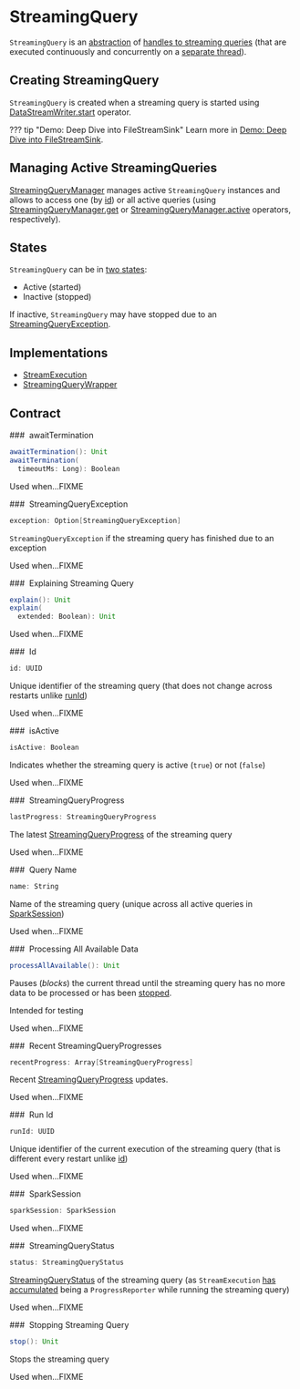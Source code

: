# StreamingQuery

`StreamingQuery` is an [abstraction](#contract) of [handles to streaming queries](#implementations) (that are executed continuously and concurrently on a [separate thread](StreamExecution.md#queryExecutionThread)).

## Creating StreamingQuery

`StreamingQuery` is created when a streaming query is started using [DataStreamWriter.start](DataStreamWriter.md#start) operator.

??? tip "Demo: Deep Dive into FileStreamSink"
    Learn more in [Demo: Deep Dive into FileStreamSink](demo/deep-dive-into-filestreamsink.md).

## Managing Active StreamingQueries

[StreamingQueryManager](StreamingQueryManager.md) manages active `StreamingQuery` instances and allows to access one (by [id](#id)) or all active queries (using [StreamingQueryManager.get](StreamingQueryManager.md#get) or [StreamingQueryManager.active](StreamingQueryManager.md#active) operators, respectively).

## States

`StreamingQuery` can be in [two states](#isActive):

* Active (started)
* Inactive (stopped)

If inactive, `StreamingQuery` may have stopped due to an [StreamingQueryException](#exception).

## Implementations

* [StreamExecution](StreamExecution.md)
* [StreamingQueryWrapper](StreamingQueryWrapper.md)

## Contract

### <span id="awaitTermination"> awaitTermination

```scala
awaitTermination(): Unit
awaitTermination(
  timeoutMs: Long): Boolean
```

Used when...FIXME

### <span id="exception"> StreamingQueryException

```scala
exception: Option[StreamingQueryException]
```

`StreamingQueryException` if the streaming query has finished due to an exception

Used when...FIXME

### <span id="explain"> Explaining Streaming Query

```scala
explain(): Unit
explain(
  extended: Boolean): Unit
```

Used when...FIXME

### <span id="id"> Id

```scala
id: UUID
```

Unique identifier of the streaming query (that does not change across restarts unlike [runId](#runId))

Used when...FIXME

### <span id="isActive"> isActive

```scala
isActive: Boolean
```

Indicates whether the streaming query is active (`true`) or not (`false`)

Used when...FIXME

### <span id="lastProgress"> StreamingQueryProgress

```scala
lastProgress: StreamingQueryProgress
```

The latest [StreamingQueryProgress](monitoring/StreamingQueryProgress.md) of the streaming query

Used when...FIXME

### <span id="name"> Query Name

```scala
name: String
```

Name of the streaming query (unique across all active queries in [SparkSession](#sparkSession))

Used when...FIXME

### <span id="processAllAvailable"> Processing All Available Data

```scala
processAllAvailable(): Unit
```

Pauses (_blocks_) the current thread until the streaming query has no more data to be processed or has been [stopped](#stop).

Intended for testing

Used when...FIXME

### <span id="recentProgress"> Recent StreamingQueryProgresses

```scala
recentProgress: Array[StreamingQueryProgress]
```

Recent [StreamingQueryProgress](monitoring/StreamingQueryProgress.md) updates.

Used when...FIXME

### <span id="runId"> Run Id

```scala
runId: UUID
```

Unique identifier of the current execution of the streaming query (that is different every restart unlike [id](#id))

Used when...FIXME

### <span id="sparkSession"> SparkSession

```scala
sparkSession: SparkSession
```

Used when...FIXME

### <span id="status"> StreamingQueryStatus

```scala
status: StreamingQueryStatus
```

[StreamingQueryStatus](monitoring/StreamingQueryStatus.md) of the streaming query (as `StreamExecution` [has accumulated](monitoring/ProgressReporter.md#currentStatus) being a `ProgressReporter` while running the streaming query)

Used when...FIXME

### <span id="stop"> Stopping Streaming Query

```scala
stop(): Unit
```

Stops the streaming query

Used when...FIXME

